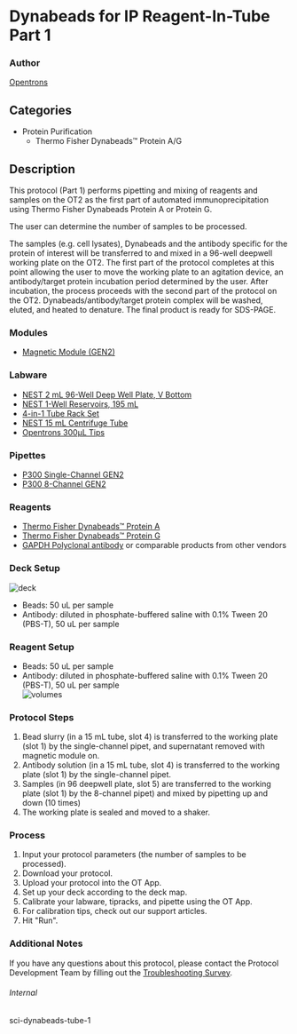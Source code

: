 # Dynabeads for IP Reagent-In-Tube Part 1

### Author
[Opentrons](https://opentrons.com/)



## Categories
* Protein Purification
	* Thermo Fisher Dynabeads™ Protein A/G

## Description
This protocol (Part 1) performs pipetting and mixing of reagents and samples on the OT2 as the first part of automated immunoprecipitation using Thermo Fisher Dynabeads Protein A or Protein G.

The user can determine the number of samples to be processed.

The samples (e.g. cell lysates), Dynabeads and the antibody specific for the protein of interest will be transferred to and mixed in a 96-well deepwell working plate on the OT2. The first part of the protocol completes at this point allowing the user to move the working plate to an agitation device, an antibody/target protein incubation period determined by the user. After incubation, the process proceeds with the second part of the protocol on the OT2. Dynabeads/antibody/target protein complex will be washed, eluted, and heated to denature. The final product is ready for SDS-PAGE.  

### Modules
* [Magnetic Module (GEN2)](https://shop.opentrons.com/collections/hardware-modules/products/magdeck)

### Labware
* [NEST 2 mL 96-Well Deep Well Plate, V Bottom](https://shop.opentrons.com/nest-2-ml-96-well-deep-well-plate-v-bottom/)
* [NEST 1-Well Reservoirs, 195 mL](https://shop.opentrons.com/nest-1-well-reservoirs-195-ml/)
* [4-in-1 Tube Rack Set](https://shop.opentrons.com/4-in-1-tube-rack-set/)
* [NEST 15 mL Centrifuge Tube](https://shop.opentrons.com/nest-15-ml-centrifuge-tube/)
* [Opentrons 300µL Tips](https://shop.opentrons.com/opentrons-300ul-tips-1000-refills/)

### Pipettes
* [P300 Single-Channel GEN2](https://opentrons.com/pipettes/)
* [P300 8-Channel GEN2](https://opentrons.com/pipettes/)

### Reagents
* [Thermo Fisher Dynabeads™ Protein A](https://www.thermofisher.com/order/catalog/product/10002D)
* [Thermo Fisher Dynabeads™ Protein G](https://www.thermofisher.com/order/catalog/product/10004D)
* [GAPDH Polyclonal antibody](https://www.ptglab.com/products/GAPDH-Antibody-10494-1-AP.htm) or comparable products from other vendors

### Deck Setup
![deck](https://opentrons-protocol-library-website.s3.amazonaws.com/custom-README-images/sci-dynabeads-tube-1/deck_updated.png)  
* Beads: 50 uL per sample
* Antibody: diluted in phosphate-buffered saline with 0.1% Tween 20 (PBS-T), 50 uL per sample  


### Reagent Setup
* Beads: 50 uL per sample  
* Antibody: diluted in phosphate-buffered saline with 0.1% Tween 20 (PBS-T), 50 uL per sample  
![volumes](https://opentrons-protocol-library-website.s3.amazonaws.com/custom-README-images/sci-dynabeads-tube-1/vols.png)  

### Protocol Steps
1. Bead slurry (in a 15 mL tube, slot 4) is transferred to the working plate (slot 1) by the single-channel pipet, and supernatant removed with magnetic module on.
2. Antibody solution (in a 15 mL tube, slot 4) is transferred to the working plate (slot 1) by the single-channel pipet.
3. Samples (in 96 deepwell plate, slot 5) are transferred to the working plate (slot 1) by the 8-channel pipet) and mixed by pipetting up and down (10 times)
4. The working plate is sealed and moved to a shaker.

### Process
1. Input your protocol parameters (the number of samples to be processed).
2. Download your protocol.
3. Upload your protocol into the OT App.
4. Set up your deck according to the deck map.
5. Calibrate your labware, tipracks, and pipette using the OT App.
6. For calibration tips, check out our support articles.
7. Hit "Run".

### Additional Notes
If you have any questions about this protocol, please contact the Protocol Development Team by filling out the [Troubleshooting Survey](https://protocol-troubleshooting.paperform.co/).

###### Internal
sci-dynabeads-tube-1
